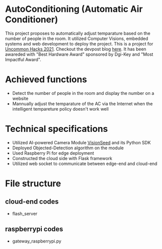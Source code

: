 # AutoConditioning (Automatic Air Conditioner)
This project proposes to automatically adjust temparature based on the number of people in the room. It utilized Computer Visions, embedded systems and web development to deploy the project. This is a project for [Uncommon Hacks 2021](https://uncommon-hacks-2021.devpost.com). Checkout the devpost blog [here](https://devpost.com/software/autoconditioning). It has been awareded with "Best Hardware Award" sponsored by Dgi-Key and "Most Impactful Award".

# Achieved functions
- Detect the number of people in the room and display the number on a website
- Mannually adjust the temparature of the AC via the Internet when the intelligent tempareture policy doesn't work well

# Technical specifications
- Utilized AI-powered Camera Module [VisionSeed](https://visionseed.youtu.qq.com/) and its Python SDK
- Deployed Objected-Detection algorithm on the module
- Used Raspberry Pi for edge deployment
- Constructed the cloud side with Flask framework
- Utilized web socket to communicate between edge-end and cloud-end

# File structure
## cloud-end codes
- flash_server

## raspberrypi codes
- gateway_raspberrypi.py
